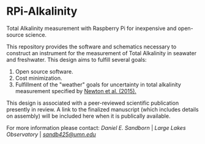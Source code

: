 # RPi-Alkalinity
Total Alkalinity measurement with Raspberry Pi for inexpensive and open-source science.  

This repository provides the software and schematics necessary to construct an instrument for the measurement of Total Alkalinity in seawater and freshwater.  This design aims to fulfill several goals:

1) Open source software.
2) Cost minimization.
3) Fulfillment of the "weather" goals for uncertainty in total alkalinity measurement specified by [Newton et al. (2015).  ](http://goa-on.org/documents/general/GOA-ON_2nd_edition_final.pdf)

This design is associated with a peer-reviewed scientific publication presently in review.  A link to the finalized manuscript (which includes details on assembly) will be included here when it is publically available.  

For more information please contact:
*Daniel E. Sandborn* | *Large Lakes Observatory* | *sandb425@umn.edu*
